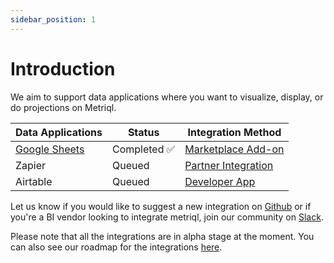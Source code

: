 ```yaml
---
sidebar_position: 1
---
```


# Introduction

We aim to support data applications where you want to visualize, display, or do projections on Metriql.

| Data Applications            | Status             | Integration Method  |
|--------------------|--------------------|---------------------|
| [Google Sheets](/integrations/services/google-sheets) | Completed  ✅  | [Marketplace Add-on](https://developers.google.com/workspace/add-ons/editors/sheets) |
| Zapier             | Queued  | [Partner Integration](https://platform.zapier.com/partners/lifecycle-planning) |
| Airtable             | Queued  | [Developer App](https://www.airtable.com/developers/apps/guides/building-a-new-app) |

Let us know if you would like to suggest a new integration on [Github](https://github.com/metriql/metriql/issues/new) or if you're a BI vendor looking to integrate metriql, join our community on [Slack](https://join.slack.com/t/metriql/shared_invite/zt-tz1nzvyd-ker8LGcBQmzrwvfAkFO1qQ).

Please note that all the integrations are in alpha stage at the moment. You can also see our roadmap for the integrations [here](https://github.com/metriql/metriql/projects/1).